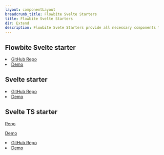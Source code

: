 ```yaml
---
layout: componentLayout
breadcrumb_title: Flowbite Svelte Starters
title: Flowbite Svelte Starters
dir: Extend
description: Flowbite Svete Starters provide all necessary components to get started quickly
---
```


<script>
  import { A, List, Li } from '$lib'
</script>

## Flowbite Svelte starter

<List tag="ul" class="space-y-1 my-4">
  <Li><A href="https://github.com/themesberg/flowbite-svelte/tree/main/starters/flowbite-svelte-starter/">GitHub Repo</A></Li>
  <Li><A href="https://flowbite-svelte-starter.vercel.app/">Demo</A></Li>
</List>

## Svelte starter

<List tag="ul" class="space-y-1 my-4">
  <Li><A href="https://github.com/themesberg/flowbite-svelte/tree/main/starters/svelte-starter">GitHub Repo</A></Li>
  <Li><A href="https://shinokada.github.io/svelte-starter/">Demo</A></Li>
</List>

## Svelte TS starter

<p class="dark:text-white hover:text-blue-900 dark:hover:text-blue-500 w-full"><a href="https://github.com/themesberg/flowbite-svelte/tree/main/starters/svelte-ts-starter/">Repo</a></p>
<p class="dark:text-white hover:text-blue-900 dark:hover:text-blue-500 w-full"><a href="https://shinokada.github.io/svelte-ts-starter/">Demo</a></p>

<List tag="ul" class="space-y-1 my-4">
  <Li><A href="https://github.com/themesberg/flowbite-svelte/tree/main/starters/svelte-ts-starter/">GitHub Repo</A></Li>
  <Li><A href="https://shinokada.github.io/svelte-ts-starter/">Demo</A></Li>
</List>
